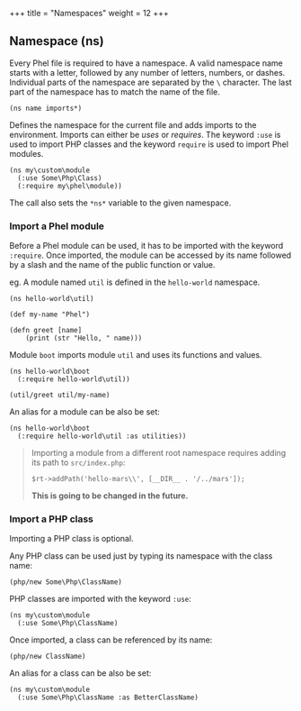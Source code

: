 +++
title = "Namespaces"
weight = 12
+++

## Namespace (ns)

Every Phel file is required to have a namespace. A valid namespace name starts with a letter, followed by any number of letters, numbers, or dashes. Individual parts of the namespace are separated by the `\` character. The last part of the namespace has to match the name of the file.

```phel
(ns name imports*)
```

Defines the namespace for the current file and adds imports to the environment. Imports can either be _uses_ or _requires_. The keyword `:use` is used to import PHP classes and the keyword `require` is used to import Phel modules.

```phel
(ns my\custom\module
  (:use Some\Php\Class)
  (:require my\phel\module))
```

The call also sets the `*ns*` variable to the given namespace.

### Import a Phel module

Before a Phel module can be used, it has to be imported with the keyword `:require`. Once imported, the module can be accessed by its name followed by a slash and the name of the public function or value.

eg. A module named `util` is defined in the `hello-world` namespace.

```phel
(ns hello-world\util)

(def my-name "Phel")

(defn greet [name]
    (print (str "Hello, " name)))
```

Module `boot` imports module `util` and uses its functions and values.

```phel
(ns hello-world\boot
  (:require hello-world\util))

(util/greet util/my-name)
```

An alias for a module can be also be set:

```phel
(ns hello-world\boot
  (:require hello-world\util :as utilities))
```

> Importing a module from a different root namespace requires adding its path to `src/index.php`:
>
> ```
> $rt->addPath('hello-mars\\', [__DIR__ . '/../mars']);
> ```
>
> **This is going to be changed in the future.**

### Import a PHP class

Importing a PHP class is optional.

Any PHP class can be used just by typing its namespace with the class name:

```phel
(php/new Some\Php\ClassName)
```

PHP classes are imported with the keyword `:use`:

```phel
(ns my\custom\module
  (:use Some\Php\ClassName)
```

Once imported, a class can be referenced by its name:

```phel
(php/new ClassName)
```

An alias for a class can be also be set:

```phel
(ns my\custom\module
  (:use Some\Php\ClassName :as BetterClassName)
```
